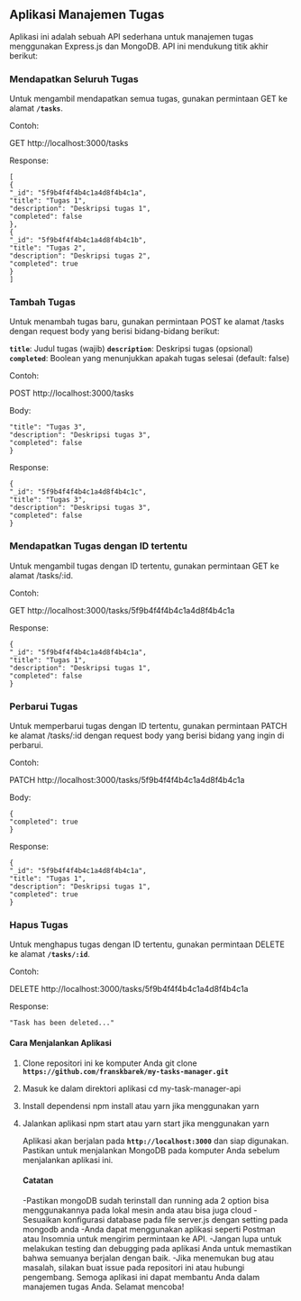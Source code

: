 ## Aplikasi Manajemen Tugas

Aplikasi ini adalah sebuah API sederhana untuk manajemen tugas menggunakan Express.js dan MongoDB. API ini mendukung titik akhir berikut:

### Mendapatkan Seluruh Tugas

Untuk mengambil mendapatkan semua tugas, gunakan permintaan GET ke alamat **`/tasks`**.

Contoh:

GET http://localhost:3000/tasks

Response:

```
[
{
"_id": "5f9b4f4f4b4c1a4d8f4b4c1a",
"title": "Tugas 1",
"description": "Deskripsi tugas 1",
"completed": false
},
{
"_id": "5f9b4f4f4b4c1a4d8f4b4c1b",
"title": "Tugas 2",
"description": "Deskripsi tugas 2",
"completed": true
}
]
```

### Tambah Tugas

Untuk menambah tugas baru, gunakan permintaan POST ke alamat /tasks dengan request body yang berisi bidang-bidang berikut:

**`title`**: Judul tugas (wajib)
**`description`**: Deskripsi tugas (opsional)
**`completed`**: Boolean yang menunjukkan apakah tugas selesai (default: false)

Contoh:

POST http://localhost:3000/tasks

Body:

```{
"title": "Tugas 3",
"description": "Deskripsi tugas 3",
"completed": false
}
```

Response:

```
{
"_id": "5f9b4f4f4b4c1a4d8f4b4c1c",
"title": "Tugas 3",
"description": "Deskripsi tugas 3",
"completed": false
}
```

### Mendapatkan Tugas dengan ID tertentu

Untuk mengambil tugas dengan ID tertentu, gunakan permintaan GET ke alamat /tasks/:id.

Contoh:

GET http://localhost:3000/tasks/5f9b4f4f4b4c1a4d8f4b4c1a

Response:

```
{
"_id": "5f9b4f4f4b4c1a4d8f4b4c1a",
"title": "Tugas 1",
"description": "Deskripsi tugas 1",
"completed": false
}
```

### Perbarui Tugas

Untuk memperbarui tugas dengan ID tertentu, gunakan permintaan PATCH ke alamat /tasks/:id dengan request body yang berisi bidang yang ingin di perbarui.

Contoh:

PATCH http://localhost:3000/tasks/5f9b4f4f4b4c1a4d8f4b4c1a

Body:

```
{
"completed": true
}
```

Response:

```
{
"_id": "5f9b4f4f4b4c1a4d8f4b4c1a",
"title": "Tugas 1",
"description": "Deskripsi tugas 1",
"completed": true
}
```

### Hapus Tugas

Untuk menghapus tugas dengan ID tertentu, gunakan permintaan DELETE ke alamat **`/tasks/:id`**.

Contoh:

DELETE http://localhost:3000/tasks/5f9b4f4f4b4c1a4d8f4b4c1a

Response:

`"Task has been deleted..."`

#### Cara Menjalankan Aplikasi

1. Clone repositori ini ke komputer Anda
   git clone **`https://github.com/franskbarek/my-tasks-manager.git`**

2. Masuk ke dalam direktori aplikasi
   cd my-task-manager-api

3. Install dependensi
   npm install atau yarn jika menggunakan yarn
4. Jalankan aplikasi
   npm start atau yarn start jika menggunakan yarn

   Aplikasi akan berjalan pada **`http://localhost:3000`** dan siap digunakan. Pastikan untuk menjalankan MongoDB pada komputer Anda sebelum menjalankan aplikasi ini.

   #### Catatan

   -Pastikan mongoDB sudah terinstall dan running ada 2 option bisa menggunakannya pada lokal mesin anda atau bisa juga cloud
   -Sesuaikan konfigurasi database pada file server.js dengan setting pada mongodb anda
   -Anda dapat menggunakan aplikasi seperti Postman atau Insomnia untuk mengirim permintaan ke API.
   -Jangan lupa untuk melakukan testing dan debugging pada aplikasi Anda untuk memastikan bahwa semuanya berjalan dengan baik.
   -Jika menemukan bug atau masalah, silakan buat issue pada repositori ini atau hubungi pengembang.
   Semoga aplikasi ini dapat membantu Anda dalam manajemen tugas Anda. Selamat mencoba!
